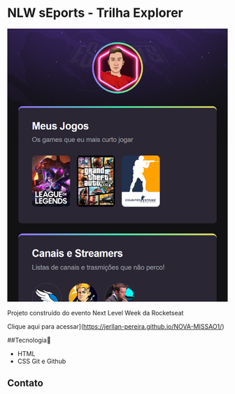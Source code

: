 # NLW sEports - Trilha Explorer

![preview](./.github/preview.png)

Projeto construído do evento Next Level Week da Rocketseat

Clique aqui para acessar](https://jerllan-pereira.github.io/NOVA-MISSAO1/)

##Tecnologia🚀

- HTML
- CSS
Git e Github

## Contato

